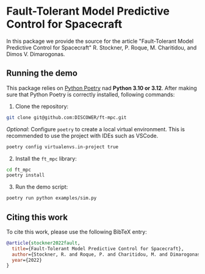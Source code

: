 # Fault-Tolerant Model Predictive Control for Spacecraft

In this package we provide the source for the article "Fault-Tolerant Model Predictive Control for Spacecraft" R. Stockner, P. Roque, M. Charitidou, and Dimos V. Dimarogonas.

## Running the demo
This package relies on [Python Poetry](https://python-poetry.org/docs/#installing-with-the-official-installer) nad **Python 3.10 or 3.12**. After making sure that Python Poetry is correctly installed, following commands:

1. Clone the repository:
```bash
git clone git@github.com:DISCOWER/ft-mpc.git
```

_Optional_: Configure `poetry` to create a local virtual environment. This is recommended to use the project with IDEs such as VSCode.
```bash
poetry config virtualenvs.in-project true
```

2. Install the `ft_mpc` library:
```bash
cd ft_mpc
poetry install
```

3. Run the demo script:
```bash
poetry run python examples/sim.py
```

## Citing this work
To cite this work, please use the following BibTeX entry:
```bibtex
@article{stockner2022fault,
  title={Fault-Tolerant Model Predictive Control for Spacecraft},
  author={Stockner, R. and Roque, P. and Charitidou, M. and Dimarogonas, Dimos V.},
  year={2022}
}
```